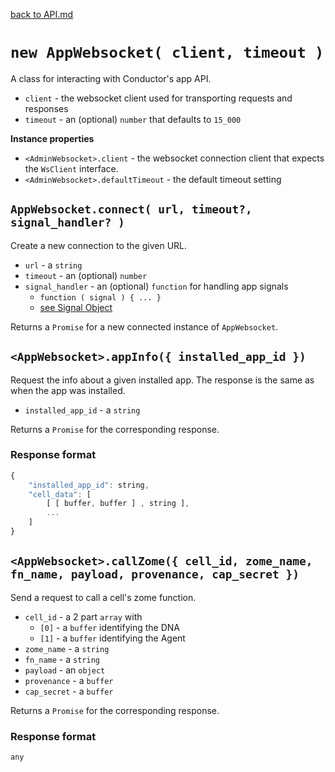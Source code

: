 [back to API.md](API.md)


# `new AppWebsocket( client, timeout )`
A class for interacting with Conductor's app API.

- `client` - the websocket client used for transporting requests and responses
- `timeout` - an (optional) `number` that defaults to `15_000`

**Instance properties**

- `<AdminWebsocket>.client` - the websocket connection client that expects the `WsClient` interface.
- `<AdminWebsocket>.defaultTimeout` - the default timeout setting


## `AppWebsocket.connect( url, timeout?, signal_handler? )`
Create a new connection to the given URL.

- `url` - a `string`
- `timeout` - an (optional) `number`
- `signal_handler` - an (optional) `function` for handling app signals
  - `function ( signal ) { ... }`
  - [see Signal Object](API_wsclient.md#signal-object)

Returns a `Promise` for a new connected instance of `AppWebsocket`.


## `<AppWebsocket>.appInfo({ installed_app_id })`
Request the info about a given installed app.  The response is the same as when the app was
installed.

- `installed_app_id` - a `string`

Returns a `Promise` for the corresponding response.

### Response format
```javascript
{
    "installed_app_id": string,
    "cell_data": [
        [ [ buffer, buffer ] , string ],
        ...
    ]
}
```


## `<AppWebsocket>.callZome({ cell_id, zome_name, fn_name, payload, provenance, cap_secret })`
Send a request to call a cell's zome function.

- `cell_id` - a 2 part `array` with
  - `[0]` - a `buffer` identifying the DNA
  - `[1]` - a `buffer` identifying the Agent
- `zome_name` - a `string`
- `fn_name` - a `string`
- `payload` - an `object`
- `provenance` - a `buffer`
- `cap_secret` - a `buffer`

Returns a `Promise` for the corresponding response.

### Response format
```javascript
any
```
